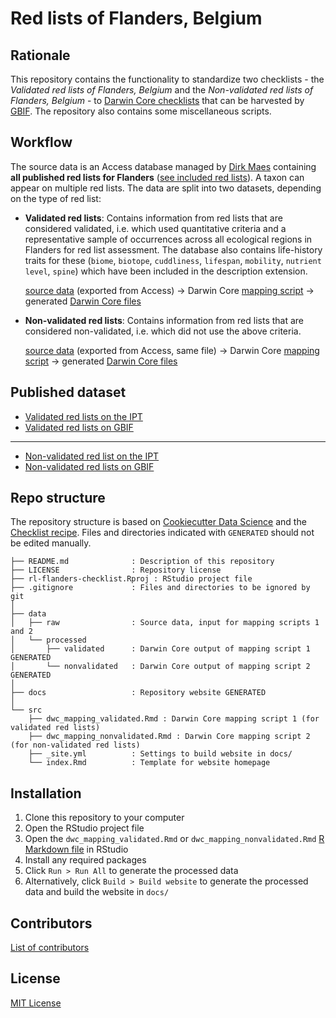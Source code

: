 # Red lists of Flanders, Belgium

## Rationale

This repository contains the functionality to standardize two checklists - the _Validated red lists of Flanders, Belgium_  and the _Non-validated red lists of Flanders, Belgium_ - to [Darwin Core checklists](https://www.gbif.org/dataset-classes) that can be harvested by [GBIF](http://www.gbif.org). The repository also contains some miscellaneous scripts.

## Workflow

The source data is an Access database managed by [Dirk Maes](https://orcid.org/0000-0002-7947-3788) containing **all published red lists for Flanders** ([see included red lists](https://inbo.github.io/rl-flanders-checklist/index.html)). A taxon can appear on multiple red lists. The data are split into two datasets, depending on the type of red list:

* **Validated red lists**: Contains information from red lists that are considered validated, i.e. which used quantitative criteria and a representative sample of occurrences across all ecological regions in Flanders for red list assessment. The database also contains life-history traits for these (`biome`, `biotope`, `cuddliness`, `lifespan`, `mobility`, `nutrient level`, `spine`) which have been included in the description extension.

    [source data](https://github.com/inbo/rl-flanders-checklist/blob/master/data/raw) (exported from Access) → Darwin Core [mapping script](https://inbo.github.io/rl-flanders-checklist/dwc_mapping_validated.html) → generated [Darwin Core files](https://github.com/inbo/rl-flanders-checklist/blob/master/data/processed/validated)

* **Non-validated red lists**: Contains information from red lists that are considered non-validated, i.e. which did not use the above criteria.

    [source data](https://github.com/inbo/rl-flanders-checklist/blob/master/data/raw) (exported from Access, same file) → Darwin Core [mapping script](https://inbo.github.io/rl-flanders-checklist/dwc_mapping_nonvalidated.html) → generated [Darwin Core files](https://github.com/inbo/rl-flanders-checklist/blob/master/data/processed/nonvalidated)

## Published dataset

* [Validated red lists on the IPT](https://ipt.inbo.be/resource?r=rl-flanders-validated-checklist)
* [Validated red lists on GBIF](https://doi.org/10.15468/8tk3tk)

---

* [Non-validated red list on the IPT](https://ipt.inbo.be/resource?r=rl-flanders-nonvalidated-checklist)
* [Non-validated red lists on GBIF](https://doi.org/10.15468/54nwog)

## Repo structure

The repository structure is based on [Cookiecutter Data Science](http://drivendata.github.io/cookiecutter-data-science/) and the [Checklist recipe](https://github.com/trias-project/checklist-recipe). Files and directories indicated with `GENERATED` should not be edited manually.

```
├── README.md              : Description of this repository
├── LICENSE                : Repository license
├── rl-flanders-checklist.Rproj : RStudio project file
├── .gitignore             : Files and directories to be ignored by git
│
├── data
│   ├── raw                : Source data, input for mapping scripts 1 and 2
│   └── processed
│       ├── validated      : Darwin Core output of mapping script 1 GENERATED
│       └── nonvalidated   : Darwin Core output of mapping script 2 GENERATED
│
├── docs                   : Repository website GENERATED
│
└── src
    ├── dwc_mapping_validated.Rmd : Darwin Core mapping script 1 (for validated red lists)
    ├── dwc_mapping_nonvalidated.Rmd : Darwin Core mapping script 2 (for non-validated red lists)
    ├── _site.yml          : Settings to build website in docs/
    └── index.Rmd          : Template for website homepage
```

## Installation

1. Clone this repository to your computer
2. Open the RStudio project file
3. Open the `dwc_mapping_validated.Rmd` or `dwc_mapping_nonvalidated.Rmd` [R Markdown file](https://rmarkdown.rstudio.com/) in RStudio
4. Install any required packages
5. Click `Run > Run All` to generate the processed data
6. Alternatively, click `Build > Build website` to generate the processed data and build the website in `docs/`

## Contributors

[List of contributors](https://inbo/rl-flanders-checklist/ad-hoc-checklist/contributors)

## License

[MIT License](https://github.com/inbo/rl-flanders-checklist/blob/master/LICENSE)
